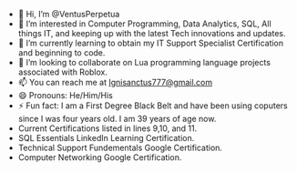 - 👋 Hi, I’m @VentusPerpetua
- 👀 I’m interested in Computer Programming, Data Analytics, SQL, All things IT, and keeping up with the latest Tech innovations and updates.
- 🌱 I’m currently learning to obtain my IT Support Specialist Certification and beginning to code.
- 💞️ I’m looking to collaborate on Lua programming language projects associated with Roblox.
- 📫 You can reach me at Ignisanctus777@gmail.com
- 😄 Pronouns: He/Him/His
- ⚡ Fun fact: I am a First Degree Black Belt and have been using coputers since I was four years old. I am 39 years of age now.
- Current Certifications listed in lines 9,10, and 11.
- SQL Essentials LinkedIn Learning Certification.
- Technical Support Fundementals Google Certification.
- Computer Networking Google Certification.

<!---
VentusPerpetua/VentusPerpetua is a ✨ special ✨ repository because its `README.md` (this file) appears on your GitHub profile.
You can click the Preview link to take a look at your changes.
--->
